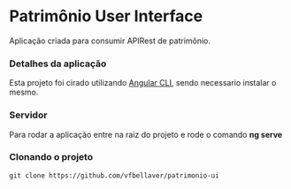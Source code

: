# Patrimônio User Interface
Aplicação criada para consumir APIRest de patrimônio.
### Detalhes da aplicação
Esta projeto foi cirado utilizando [Angular CLI](https://cli.angular.io/), sendo necessario instalar o mesmo.

### Servidor 
Para rodar a aplicação entre na raiz do projeto e rode o comando  **ng serve**

### Clonando o projeto
```
git clone https://github.com/vfbellaver/patrimonio-ui

